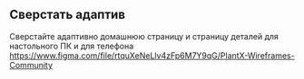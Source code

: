 ## Сверстать адаптив
Сверстайте адаптивно домашнюю страницу и страницу деталей  для настольного ПК и для телефона
https://www.figma.com/file/rtquXeNeLlv4zFp6M7Y9qG/PlantX-Wireframes-Community